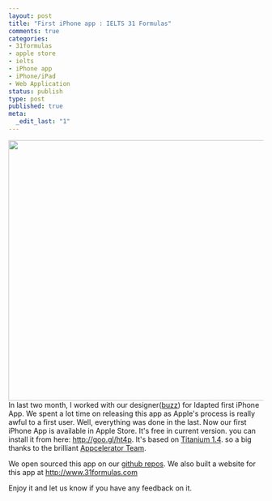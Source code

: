 ```yaml
--- 
layout: post
title: "First iPhone app : IELTS 31 Formulas"
comments: true
categories:
- 31formulas
- apple store
- ielts
- iPhone app
- iPhone/iPad
- Web Application
status: publish
type: post
published: true
meta: 
  _edit_last: "1"
---
```

<a href="http://img.skitch.com/20100828-873u9f5mr8gmxt5r3jn8t4m7as.jpg"><img alt="" src="http://img.skitch.com/20100828-873u9f5mr8gmxt5r3jn8t4m7as.jpg" title="31 Formulas" class="aligncenter" width="688" height="514" /></a>
In last two month, I worked with our designer(<a href="http://www.lijiapeng.com">buzz</a>) for Idapted first iPhone App. We spent a lot time on releasing this app as Apple's process is really awful to a first user. Well, everything was done in the last. Now our first iPhone App is available in Apple Store. It's free in current version. you can install it from here: <a href="http://goo.gl/ht4p">http://goo.gl/ht4p</a>. It's based on <a href="http://www.appcelerator.com/products/">Titanium 1.4</a>. so a big thanks to the brilliant <a href="http://www.appcelerator.com/company/leadership-team/">Appcelerator Team</a>.

We open sourced this app on our <a href="http://github.com/idapted/eq31formulas">github repos</a>. We also built a website for this app at <a href="http://www.31formulas.com">http://www.31formulas.com</a>

Enjoy it and let us know if you have any feedback on it.
